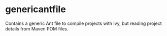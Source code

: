 # genericantfile

Contains a generic Ant file to compile projects with Ivy, but reading project details from Maven POM files.
